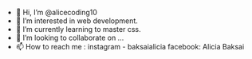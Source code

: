 - 👋 Hi, I’m @alicecoding10
- 👀 I’m interested in web development.
- 🌱 I’m currently learning to master css.
- 💞️ I’m looking to collaborate on ...
- 📫 How to reach me : instagram - baksaialicia
                        facebook: Alicia Baksai

<!---
alicecoding10/alicecoding10 is a ✨ special ✨ repository because its `README.md` (this file) appears on your GitHub profile.
You can click the Preview link to take a look at your changes.
--->
